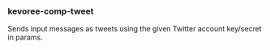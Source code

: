 ### kevoree-comp-tweet

Sends input messages as tweets using the given Twitter account key/secret in params.
